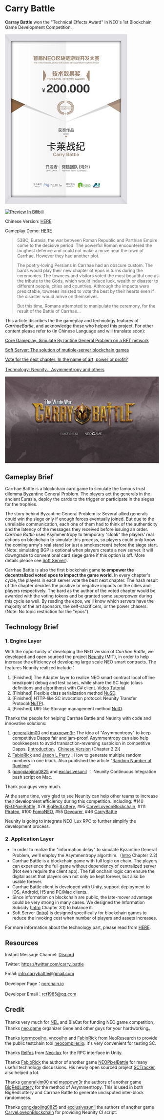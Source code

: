 # Carry Battle



**Carray Battle** won the "Technical Effects Award" in NEO's 1st Blockchain Game Development Competition.



![award](pics/award.jpeg)






[![Preview In Bilibili](http://www.imageurl.ir/images/94223527848154454953.png)](https://www.bilibili.com/video/av29822452/)


Chinese Version: [HERE](https://github.com/norchain/NEOCarryBattle/blob/master/README_CN.md)

Gameplay Demo: [HERE](http://www.norchain.io/neounity) 



> 53BC, Eurasia, the war between Roman Republic and Parthian Empire come to the decisive period.  The powerful Roman encountered the toughest defence and could not make a move near the town of Carrhae. However they had another plot. 
>
> The poetry-loving Persians in Carrhae had an obscure custom. The bards would play their new chapter of epos in turns during the ceremonies. The townees and visitors voted the most beautiful one as the tribute to the Gods, which would induce luck, wealth or disaster to different people, cities and countries. Althrough the impacts were predictable, townees insisted to vote the best by their hearts even if the disaster would arrive on themselves.
>
> But this time, Romans attempted to manipulate the ceremony, for the result of the Battle of Carrhae...



This article discribes the the gameplay and technology features of *CarrhaeBattle*, and acknowledge those who helped this project. For other content please refer to (In Chinese Language and will translate soon):

 [Core Gameplay: Simulate Byzantine General Problem on a BFT network](https://github.com/norchain/NEOCarryBattle/blob/master/%E5%8D%A1%E8%8E%B1%E6%88%98%E7%BA%AA-%E6%A0%B8%E5%BF%83%E7%8E%A9%E6%B3%95.md)

[Soft Server: The solution of mutiple-server blockchain games ](https://github.com/norchain/NEOCarryBattle/blob/master/%E5%8D%A1%E8%8E%B1%E6%88%98%E7%BA%AA-%E5%88%86%E6%9C%8D.md)

[Vote for the next chapter:  In the name of art, power or profit?](https://github.com/norchain/NEOCarryBattle/blob/master/%E5%8D%A1%E8%8E%B1%E6%88%98%E7%BA%AA-%E5%B0%8F%E8%AF%B4.md)

[Technology: Neunity，Asymmentropy and others](https://github.com/norchain/NEOCarryBattle/blob/master/%E5%8D%A1%E8%8E%B1%E6%88%98%E7%BA%AA-%E6%8A%80%E6%9C%AF.md)



![Logo](pics/Logo.jpg)

##  Gameplay Brief

Carrhae Battle is a blockchain card game to simulate the famous trust dilemma Byzantine General Problem. The players act the generals in the ancient Eurasia, deploy the cards to the trigger or participate in the sieges for the trophies.

The story behind Byzantine General Problem is: Several allied generals could win the siege only if enough forces eventually joined. But due to the unreliable communication, each one of them had to think of the authenticity and the latency of the messages they received before issuing an order. *Carrhae Battle* uses Asymmentropy to temporary "cloak" the players' real actions on blockchain to simulate this process, so players could only know the coming army's real stand (or just a smokescreen) before the siege start. (Note: simulating BGP is optional when players create a new server. It will downgrade to  conventional card siege game if this option is off. More details please see [Soft Server](https://github.com/norchain/NEOCarryBattle/blob/master/%E5%8D%A1%E8%8E%B1%E6%88%98%E7%BA%AA-%E5%88%86%E6%9C%8D.md)).

Carrhae Battle is also the first blockchain game **to empower the decentralized voted epos to impact the game world**. In every chapter's cycle, the players in each server vote the best next chapter. The hash result of the chapter decides the positive or negative impacts on the cities and players respectively. The bard as the author of the voted chapter would be awarded with the voting tokens and be granted some superpower during this cycle as well. By reading the epos, we'll know which servers have the majority of the art sponsors, the self-sacrificers, or the power chasers. (Note: No topic restriction for the "epos") 

 



## Technology Brief

### 1. Engine Layer

With the opportunity of developing the NEO version of *Carrhae Battle*, we developed and open sourced the project [Neunity](https://github.com/norchain/Neunity) (MIT), in order to help increase the efficiency of developing large scale NEO smart contracts. The features Neunity realized include：

1. [Finished] The Adapter layer to realize NEO smart contract local offline breakpoint debug and test cases, while share the SC logic (class definitions and algorithms) with C# client. [Video Tutorial](https://youtu.be/vTkNzx403p8)
2. [Finished] Flexible class serialization method [NuSD](https://github.com/norchain/Neunity/blob/master/NeunityBytesSeralization.md). 
3. [Finished] HTTP-like SC invocation protocol: Neunity Transfer Protocol([NuTP](https://github.com/norchain/Neunity/blob/master/Neunity/Neunity/Tools/NUTransferProtocol.cs)).
4. [Finished] URI-like Storage management method [NuIO](https://github.com/norchain/Neunity/blob/master/NeunityStorageManagement.md).

Thanks the people for helping Carrhae Battle and Neunity with code and innovative solutions:

1. [generalkim00](https://github.com/generalkim00) and [maxpown3r](https://github.com/maxpown3r): The idea of "Asymmentropy" to keep competitive Dapps fair and jam-proof. Asymmentropy can also help bookkeepers to avoid transaction-reversing suspicion in competitive Dapps.  [[Introduction](https://github.com/generalkim00/neogame)，[Chinese Version](https://github.com/norchain/NEOCarryBattle/blob/master/%E5%8D%A1%E8%8E%B1%E6%88%98%E7%BA%AA-%E6%8A%80%E6%9C%AF.md) (Chapter 2.2)]
2. [FabioRick](https://github.com/FabioRick) and  [Jason L Perry](https://medium.com/@ambethia)：How to generate multiple random numbers in one block. Also published the article "[Random Number at Runtime](https://medium.com/@fabiohcardoso/random-number-at-runtime-neo-smartcontract-60c4e6cb0bb1)"
3. [gongxiaojing0825](https://github.com/gongxiaojing0825) and [exclusivesunil](https://github.com/exclusivesunil) ： Neunity Continuous Integration bash script on Mac.

Thank you guys very much.

At the same time, very glad to see Neunity can help other teams to increase their development efficiency during this competition. Including: #140 [NEOPixelBattle](https://github.com/NEOGaming/NEOGames/tree/master/NEOPixelBattle) ,\#78 [BigRedLottery](https://github.com/generalkim00/neogame), \#95 [CarveLoveonBlockchain](https://github.com/exclusivesunil/howmuchyaknowabotme), \#111 [Pirateo](https://github.com/leonhano/SeaExplorer), \#100 [FomoNEO](https://github.com/qw1985/FomoNEO), \#55 [Devourer](https://github.com/norchain/NEOGameDevourer), \#46 [CarryBattle](https://github.com/norchain/NEOCarryBattle) 

Neunity is going to integrate NEO-Lux RPC to further simplify the development process. 



### 2. Application Layer

* In order to realize the "information delay" to simulate Byzantine General Problem, we'll employ the  Asymmentropy algorthim.（[Intro](https://github.com/norchain/NEOCarryBattle/blob/master/%E5%8D%A1%E8%8E%B1%E6%88%98%E7%BA%AA-%E6%8A%80%E6%9C%AF.md) Chapter 2.2)
* Carrhae Battle is a blockchain game with full logic on chain. The players can experience the full game without dependency of centralized server (Not even require the client app). The full onchain logic can ensure the digital asset that players own not only be kept forever, but also be usable forever.
* Carrhae Battle client is developed with Unity, support deployment to iOS, Android, H5 and PC/Mac clients.
* Since information on blockchain are public, the late-mover advantage could be very strong in many cases. We designed the Information Subsidy ([Intro](https://github.com/norchain/NEOCarryBattle/blob/master/%E5%8D%A1%E8%8E%B1%E6%88%98%E7%BA%AA-%E6%8A%80%E6%9C%AF.md) Chapter 3.1) to balance it. 
* Soft Server ([Intro](https://github.com/norchain/NEOCarryBattle/blob/master/%E5%8D%A1%E8%8E%B1%E6%88%98%E7%BA%AA-%E5%88%86%E6%9C%8D.md)) is designed specifically for blockchain games to reduce the invoking cost when number of players and assets increases.



For more information about the technology part, please read from [HERE](https://github.com/norchain/NEOCarryBattle/blob/master/%E5%8D%A1%E8%8E%B1%E6%88%98%E7%BA%AA-%E6%8A%80%E6%9C%AF.md).

## Resources



Instant Message Channel: [Discord](<https://discord.gg/pKQyyrP> )

Twitter: https://twitter.com/carry_battle

Email: info.carrybattle@gmail.com

Developer Page：[norchain.io](norchain.io)

Developer Email：rct1985@qq.com



## Credit

Thanks very much for [NEL](https://github.com/NewEconoLab) and BlaCat for funding NEO game competition，Thanks [neo.game](neo.game) organizer Gene and other guys for your hardworking。

Thanks [igormcoelho](https://github.com/igormcoelho), [vncoelho](https://github.com/vncoelho) and [FabioRick](https://github.com/FabioRick) from NeoResearch to provide the public testchain tool [neocompiler.io](https://neocompiler.io/). It's very convenient for testing SC.

Thanks [Relfos](https://github.com/Relfos) from [Neo-lux](https://github.com/CityOfZion/neo-lux) for the RPC interface in Unity.

Thanks [FabioRick](https://github.com/FabioRick) the author of another game [NEOPixelBattle](https://github.com/NEOGaming/NEOGames/tree/master/NEOPixelBattle) for many useful technology discussions. His newly open sourced project [SCTracker](https://github.com/FabioRick/SCTracker) also helped a lot.

Thanks [generalkim00](https://github.com/generalkim00)  and [maxpown3r](https://github.com/maxpown3r)  the authors of another game [BigRedLottery](https://github.com/generalkim00/neogame) for the method of Asymmentropy. This is used in both BigRedLottery and Carrhae Battle to generate undisputed inter-block randomness.

Thanks [gongxiaojing0825](https://github.com/gongxiaojing0825) and [exclusivesunil](https://github.com/exclusivesunil) the authors of another game [CarveLoveonBlockchain](https://github.com/exclusivesunil/howmuchyaknowabotme) for providing Neunity CI script.



